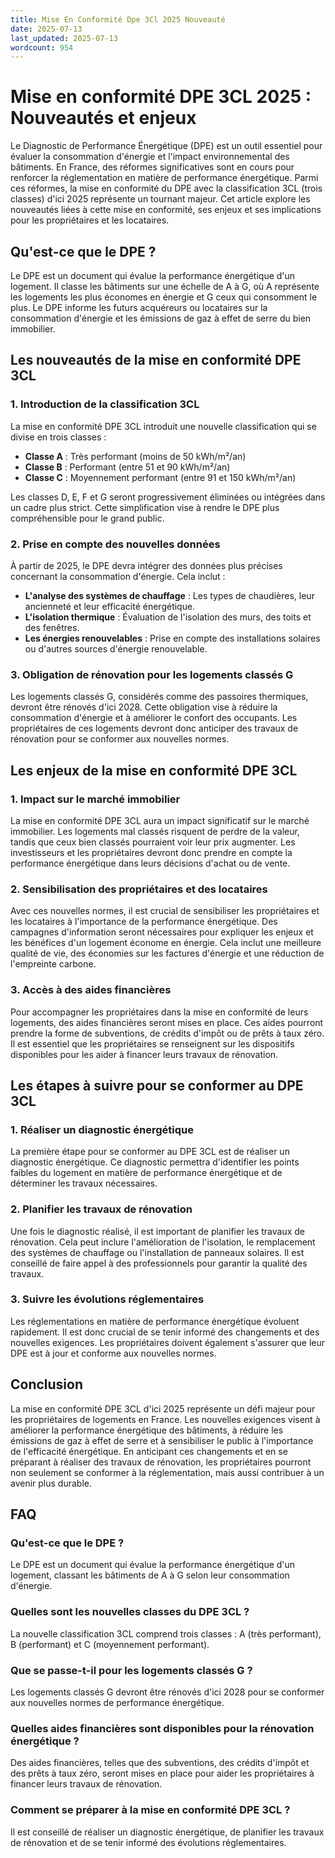 ```yaml
---
title: Mise En Conformité Dpe 3Cl 2025 Nouveauté
date: 2025-07-13
last_updated: 2025-07-13
wordcount: 954
---
```


# Mise en conformité DPE 3CL 2025 : Nouveautés et enjeux

Le Diagnostic de Performance Énergétique (DPE) est un outil essentiel pour évaluer la consommation d'énergie et l'impact environnemental des bâtiments. En France, des réformes significatives sont en cours pour renforcer la réglementation en matière de performance énergétique. Parmi ces réformes, la mise en conformité du DPE avec la classification 3CL (trois classes) d'ici 2025 représente un tournant majeur. Cet article explore les nouveautés liées à cette mise en conformité, ses enjeux et ses implications pour les propriétaires et les locataires.

## Qu'est-ce que le DPE ?

Le DPE est un document qui évalue la performance énergétique d'un logement. Il classe les bâtiments sur une échelle de A à G, où A représente les logements les plus économes en énergie et G ceux qui consomment le plus. Le DPE informe les futurs acquéreurs ou locataires sur la consommation d'énergie et les émissions de gaz à effet de serre du bien immobilier.

## Les nouveautés de la mise en conformité DPE 3CL

### 1. Introduction de la classification 3CL

La mise en conformité DPE 3CL introduit une nouvelle classification qui se divise en trois classes : 

- **Classe A** : Très performant (moins de 50 kWh/m²/an)
- **Classe B** : Performant (entre 51 et 90 kWh/m²/an)
- **Classe C** : Moyennement performant (entre 91 et 150 kWh/m²/an)

Les classes D, E, F et G seront progressivement éliminées ou intégrées dans un cadre plus strict. Cette simplification vise à rendre le DPE plus compréhensible pour le grand public.

### 2. Prise en compte des nouvelles données

À partir de 2025, le DPE devra intégrer des données plus précises concernant la consommation d'énergie. Cela inclut :

- **L'analyse des systèmes de chauffage** : Les types de chaudières, leur ancienneté et leur efficacité énergétique.
- **L'isolation thermique** : Évaluation de l'isolation des murs, des toits et des fenêtres.
- **Les énergies renouvelables** : Prise en compte des installations solaires ou d'autres sources d'énergie renouvelable.

### 3. Obligation de rénovation pour les logements classés G

Les logements classés G, considérés comme des passoires thermiques, devront être rénovés d'ici 2028. Cette obligation vise à réduire la consommation d'énergie et à améliorer le confort des occupants. Les propriétaires de ces logements devront donc anticiper des travaux de rénovation pour se conformer aux nouvelles normes.

## Les enjeux de la mise en conformité DPE 3CL

### 1. Impact sur le marché immobilier

La mise en conformité DPE 3CL aura un impact significatif sur le marché immobilier. Les logements mal classés risquent de perdre de la valeur, tandis que ceux bien classés pourraient voir leur prix augmenter. Les investisseurs et les propriétaires devront donc prendre en compte la performance énergétique dans leurs décisions d'achat ou de vente.

### 2. Sensibilisation des propriétaires et des locataires

Avec ces nouvelles normes, il est crucial de sensibiliser les propriétaires et les locataires à l'importance de la performance énergétique. Des campagnes d'information seront nécessaires pour expliquer les enjeux et les bénéfices d'un logement économe en énergie. Cela inclut une meilleure qualité de vie, des économies sur les factures d'énergie et une réduction de l'empreinte carbone.

### 3. Accès à des aides financières

Pour accompagner les propriétaires dans la mise en conformité de leurs logements, des aides financières seront mises en place. Ces aides pourront prendre la forme de subventions, de crédits d'impôt ou de prêts à taux zéro. Il est essentiel que les propriétaires se renseignent sur les dispositifs disponibles pour les aider à financer leurs travaux de rénovation.

## Les étapes à suivre pour se conformer au DPE 3CL

### 1. Réaliser un diagnostic énergétique

La première étape pour se conformer au DPE 3CL est de réaliser un diagnostic énergétique. Ce diagnostic permettra d'identifier les points faibles du logement en matière de performance énergétique et de déterminer les travaux nécessaires.

### 2. Planifier les travaux de rénovation

Une fois le diagnostic réalisé, il est important de planifier les travaux de rénovation. Cela peut inclure l'amélioration de l'isolation, le remplacement des systèmes de chauffage ou l'installation de panneaux solaires. Il est conseillé de faire appel à des professionnels pour garantir la qualité des travaux.

### 3. Suivre les évolutions réglementaires

Les réglementations en matière de performance énergétique évoluent rapidement. Il est donc crucial de se tenir informé des changements et des nouvelles exigences. Les propriétaires doivent également s'assurer que leur DPE est à jour et conforme aux nouvelles normes.

## Conclusion

La mise en conformité DPE 3CL d'ici 2025 représente un défi majeur pour les propriétaires de logements en France. Les nouvelles exigences visent à améliorer la performance énergétique des bâtiments, à réduire les émissions de gaz à effet de serre et à sensibiliser le public à l'importance de l'efficacité énergétique. En anticipant ces changements et en se préparant à réaliser des travaux de rénovation, les propriétaires pourront non seulement se conformer à la réglementation, mais aussi contribuer à un avenir plus durable.

## FAQ

### Qu'est-ce que le DPE ?

Le DPE est un document qui évalue la performance énergétique d'un logement, classant les bâtiments de A à G selon leur consommation d'énergie.

### Quelles sont les nouvelles classes du DPE 3CL ?

La nouvelle classification 3CL comprend trois classes : A (très performant), B (performant) et C (moyennement performant).

### Que se passe-t-il pour les logements classés G ?

Les logements classés G devront être rénovés d'ici 2028 pour se conformer aux nouvelles normes de performance énergétique.

### Quelles aides financières sont disponibles pour la rénovation énergétique ?

Des aides financières, telles que des subventions, des crédits d'impôt et des prêts à taux zéro, seront mises en place pour aider les propriétaires à financer leurs travaux de rénovation.

### Comment se préparer à la mise en conformité DPE 3CL ?

Il est conseillé de réaliser un diagnostic énergétique, de planifier les travaux de rénovation et de se tenir informé des évolutions réglementaires.